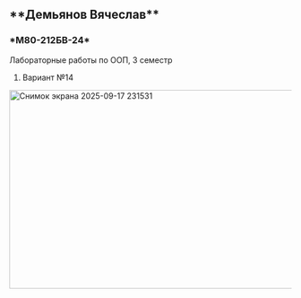 <h2>**Демьянов Вячеслав**</h2>
<h3>*М80-212БВ-24*</h3>

Лабораторные работы по ООП, 3 семестр

1. Вариант №14
<img width="846" height="354" alt="Снимок экрана 2025-09-17 231531" src="https://github.com/user-attachments/assets/889e0555-d215-4720-b17e-cbeb4aefc684" />
